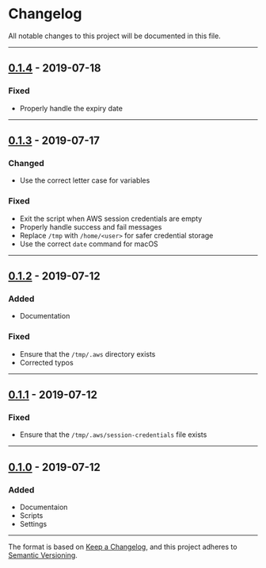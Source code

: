 # Changelog
All notable changes to this project will be documented in this file.

---

## [0.1.4](https://github.com/CoursePark/aws-mfa-session/releases/tag/v0.1.4) - 2019-07-18
### Fixed
- Properly handle the expiry date

---

## [0.1.3](https://github.com/CoursePark/aws-mfa-session/releases/tag/v0.1.3) - 2019-07-17
### Changed
- Use the correct letter case for variables

### Fixed
- Exit the script when AWS session credentials are empty
- Properly handle success and fail messages
- Replace `/tmp` with `/home/<user>` for safer credential storage
- Use the correct `date` command for macOS

---

## [0.1.2](https://github.com/CoursePark/aws-mfa-session/releases/tag/v0.1.2) - 2019-07-12
### Added
- Documentation

### Fixed
- Ensure that the `/tmp/.aws` directory exists
- Corrected typos

---

## [0.1.1](https://github.com/CoursePark/aws-mfa-session/releases/tag/v0.1.1) - 2019-07-12
### Fixed
- Ensure that the `/tmp/.aws/session-credentials` file exists

---

## [0.1.0](https://github.com/CoursePark/aws-mfa-session/releases/tag/v0.1.0) - 2019-07-12
### Added
- Documentaion
- Scripts
- Settings

---

The format is based on [Keep a Changelog](https://keepachangelog.com/en/1.0.0/),
and this project adheres to [Semantic Versioning](https://semver.org/spec/v2.0.0.html).
